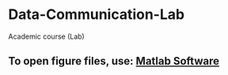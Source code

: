 # Data-Communication-Lab
Academic course (Lab)
<h2>To open figure files, use: <a href="[https://pencil.evolus.vn/Downloads.html](https://www.mathworks.com/products/get-matlab.html?s_tid=gn_getml)">Matlab Software</a></h2>
